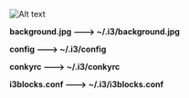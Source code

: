 
![Alt text](http://s8.picofile.com/file/8313074168/screenshot_2017_11_3011_35_13.jpg?raw=true "Title")

 **background.jpg ---> ~/.i3/background.jpg**
 
 **config ---> ~/.i3/config**
 
**conkyrc ---> ~/.i3/conkyrc**

**i3blocks.conf ---> ~/.i3/i3blocks.conf**
#
